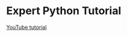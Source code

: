 # Expert Python Tutorial

[YouTube tutorial](https://www.youtube.com/playlist?list=PLzMcBGfZo4-kwmIcMDdXSuy_wSqtU-xDP)